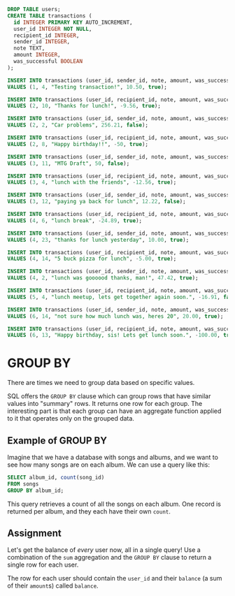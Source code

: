 ```sql
DROP TABLE users;
CREATE TABLE transactions (
  id INTEGER PRIMARY KEY AUTO_INCREMENT, 
  user_id INTEGER NOT NULL,
  recipient_id INTEGER, 
  sender_id INTEGER, 
  note TEXT, 
  amount INTEGER,
  was_successful BOOLEAN
);

INSERT INTO transactions (user_id, sender_id, note, amount, was_successful)
VALUES (1, 4, "Testing transaction!", 10.50, true);

INSERT INTO transactions (user_id, recipient_id, note, amount, was_successful)
VALUES (2, 10, "Thanks for lunch!", -9.56, true);

INSERT INTO transactions (user_id, sender_id, note, amount, was_successful)
VALUES (2, 2, "Car problems", 256.21, false);

INSERT INTO transactions (user_id, recipient_id, note, amount, was_successful)
VALUES (2, 8, "Happy birthday!!", -50, true);

INSERT INTO transactions (user_id, sender_id, note, amount, was_successful)
VALUES (3, 11, "MTG Draft", 50, false);

INSERT INTO transactions (user_id, recipient_id, note, amount, was_successful)
VALUES (3, 4, "lunch with the friends", -12.56, true);

INSERT INTO transactions (user_id, sender_id, note, amount, was_successful)
VALUES (3, 12, "paying ya back for lunch", 12.22, false);

INSERT INTO transactions (user_id, recipient_id, note, amount, was_successful)
VALUES (4, 6, "lunch break", -24.89, true);

INSERT INTO transactions (user_id, sender_id, note, amount, was_successful)
VALUES (4, 23, "thanks for lunch yesterday", 10.00, true);

INSERT INTO transactions (user_id, recipient_id, note, amount, was_successful)
VALUES (4, 14, "5 buck pizza for lunch", -5.00, true);

INSERT INTO transactions (user_id, sender_id, note, amount, was_successful)
VALUES (4, 2, "lunch was goooood thanks, man!", 47.42, true);

INSERT INTO transactions (user_id, recipient_id, note, amount, was_successful)
VALUES (5, 4, "lunch meetup, lets get together again soon.", -16.91, false);

INSERT INTO transactions (user_id, sender_id, note, amount, was_successful)
VALUES (6, 14, "not sure how much lunch was, heres 20", 20.00, true);

INSERT INTO transactions (user_id, recipient_id, note, amount, was_successful)
VALUES (6, 13, "Happy birthday, sis! Lets get lunch soon.", -100.00, true);
```

# GROUP BY

There are times we need to group data based on specific values.

SQL offers the `GROUP BY` clause which can group rows that have similar values into "summary" rows. It returns one row for each group. The interesting part is that each group can have an aggregate function applied to it that operates only on the grouped data.

## Example of GROUP BY

Imagine that we have a database with songs and albums, and we want to see how many songs are on each album. We can use a query like this:

```SQL
SELECT album_id, count(song_id)
FROM songs
GROUP BY album_id;
```

This query retrieves a count of all the songs on each album. One record is returned per album, and they each have their own `count`.

## Assignment

Let's get the balance of *every* user now, all in a single query! Use a combination of the `sum` aggregation and the `GROUP BY` clause to return a single row for each user.

The row for each user should contain the `user_id` and their `balance` (a sum of their `amount`s) called `balance`.
